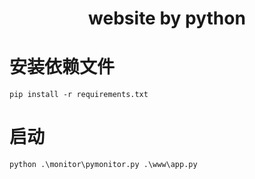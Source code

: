 # <center>website by python</center>

# 安装依赖文件
```
pip install -r requirements.txt
```

# 启动
```
python .\monitor\pymonitor.py .\www\app.py
```
